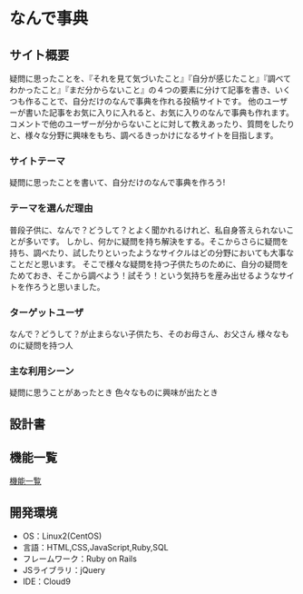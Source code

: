 # なんで事典

## サイト概要
疑問に思ったことを、『それを見て気づいたこと』『自分が感じたこと』『調べてわかったこと』『まだ分からないこと』の４つの要素に分けて記事を書き、いくつも作ることで、自分だけのなんで事典を作れる投稿サイトです。
他のユーザーが書いた記事をお気に入りに入れると、お気に入りのなんで事典も作れます。コメントで他のユーザーが分からないことに対して教えあったり、質問をしたりと、様々な分野に興味をもち、調べるきっかけになるサイトを目指します。

### サイトテーマ
疑問に思ったことを書いて、自分だけのなんで事典を作ろう!

### テーマを選んだ理由
普段子供に、なんで？どうして？とよく聞かれるけれど、私自身答えられないことが多いです。
しかし、何かに疑問を持ち解決をする。そこからさらに疑問を持ち、調べたり、試したりといったようなサイクルはどの分野においても大事なことだと思います。
そこで様々な疑問を持つ子供たちのために、自分の疑問をためておき、そこから調べよう！試そう！という気持ちを産み出せるようなサイトを作ろうと思いました。

### ターゲットユーザ
なんで？どうして？が止まらない子供たち、そのお母さん、お父さん
様々なものに疑問を持つ人

### 主な利用シーン
疑問に思うことがあったとき
色々なものに興味が出たとき

## 設計書

## 機能一覧
[機能一覧](https://docs.google.com/spreadsheets/d/1NqfZ9fBHGRX3eVofbYI3WX2X0Xn-7qJKsv7pPPyr5FU/edit#gid=0)

## 開発環境
- OS：Linux2(CentOS)
- 言語：HTML,CSS,JavaScript,Ruby,SQL
- フレームワーク：Ruby on Rails
- JSライブラリ：jQuery
- IDE：Cloud9
